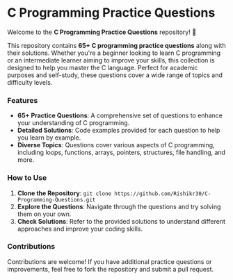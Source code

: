 # C Programming Practice Questions

Welcome to the **C Programming Practice Questions** repository! 🎉

This repository contains **65+ C programming practice questions** along with their solutions. Whether you're a beginner looking to learn C programming or an intermediate learner aiming to improve your skills, this collection is designed to help you master the C language. Perfect for academic purposes and self-study, these questions cover a wide range of topics and difficulty levels.

### Features
- **65+ Practice Questions**: A comprehensive set of questions to enhance your understanding of C programming.
- **Detailed Solutions**: Code examples provided for each question to help you learn by example.
- **Diverse Topics**: Questions cover various aspects of C programming, including loops, functions, arrays, pointers, structures, file handling, and more.

### How to Use
1. **Clone the Repository**: `git clone https://github.com/Rishikr30/C-Programming-Questions.git`
2. **Explore the Questions**: Navigate through the questions and try solving them on your own.
3. **Check Solutions**: Refer to the provided solutions to understand different approaches and improve your coding skills.

### Contributions
Contributions are welcome! If you have additional practice questions or improvements, feel free to fork the repository and submit a pull request.